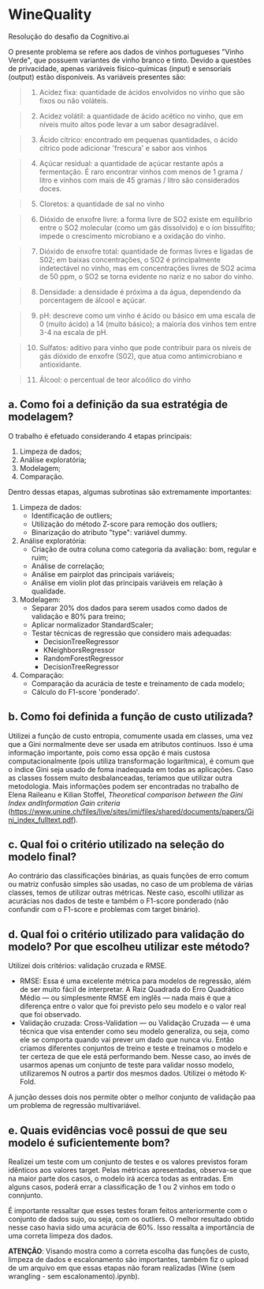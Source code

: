 # WineQuality
Resolução do desafio da Cognitivo.ai


O presente problema se refere aos dados de vinhos portugueses "Vinho Verde", que possuem variantes de vinho branco e tinto. Devido a questões de privacidade, apenas variáveis físico-químicas (input) e sensoriais (output) estão disponíveis. As variáveis presentes são:

 > 1. Acidez fixa: quantidade de ácidos envolvidos no vinho que são fixos ou não voláteis.
   
 > 2. Acidez volátil: a quantidade de ácido acético no vinho, que em níveis muito altos pode levar a um sabor desagradável.

 > 3. Ácido cítrico: encontrado em pequenas quantidades, o ácido cítrico pode adicionar 'frescura' e sabor aos vinhos
 
 > 4. Açúcar residual: a quantidade de açúcar restante após a fermentação. É raro encontrar vinhos com menos de 1 grama / litro e vinhos com mais de 45 gramas / litro são considerados doces.
  
 > 5. Cloretos: a quantidade de sal no vinho
 
 > 6. Dióxido de enxofre livre: a forma livre de SO2 existe em equilíbrio entre o SO2 molecular (como um gás dissolvido) e o íon bissulfito; impede o crescimento microbiano e a oxidação do vinho.

> 7. Dióxido de enxofre total: quantidade de formas livres e ligadas de S02; em baixas concentrações, o SO2 é principalmente indetectável no vinho, mas em concentrações livres de SO2 acima de 50 ppm, o SO2 se torna evidente no nariz e no sabor do vinho.

> 8. Densidade: a densidade é próxima a da água, dependendo da porcentagem de álcool e açúcar.

> 9. pH: descreve como um vinho é ácido ou básico em uma escala de 0 (muito ácido) a 14 (muito básico); a maioria dos vinhos tem entre 3-4 na escala de pH.

> 10. Sulfatos: aditivo para vinho que pode contribuir para os níveis de gás dióxido de enxofre (S02), que atua como antimicrobiano e antioxidante.

> 11. Álcool: o percentual de teor alcoólico do vinho



## a. Como foi a definição da sua estratégia de modelagem?

O trabalho é efetuado considerando 4 etapas principais: 
1. Limpeza de dados;
2. Análise exploratória;
3. Modelagem;
4. Comparação.

Dentro dessas etapas, algumas subrotinas são extremamente importantes:
1. Limpeza de dados:
   - Identificação de outliers;
   - Utilização do método Z-score para remoção dos outliers;
   - Binarização do atributo "type": variável dummy.
2. Análise exploratória:
   - Criação de outra coluna como categoria da avaliação: bom, regular e ruim;
   - Análise de correlação;
   - Análise em pairplot das principais variáveis;
   - Análise em violin plot das principais variáveis em relação à qualidade.
3. Modelagem:
   - Separar 20% dos dados para serem usados como dados de validação e 80% para treino;
   - Aplicar normalizador StandardScaler;
   - Testar técnicas de regressão que considero mais adequadas:
     - DecisionTreeRegressor
     - KNeighborsRegressor
     - RandomForestRegressor
     - DecisionTreeRegressor
4. Comparação:
   - Comparação da acurácia de teste e treinamento de cada modelo;
   - Cálculo do F1-score 'ponderado'.

## b. Como foi definida a função de custo utilizada?

Utilizei a função de custo entropia, comumente usada em classes, uma vez que a Gini normalmente deve ser usada em atributos contínuos. Isso é uma informação importante, pois como essa opção é mais custosa computacionalmente (pois utiliza transformação logarítmica), é comum que o índice Gini seja usado de foma inadequada em todas as aplicações. Caso as classes fossem muito desbalanceadas, teríamos que utilizar outra metodologia. Mais informações podem ser encontradas no trabalho de Elena Raileanu e Kilian Stoffel, *Theoretical comparison between the Gini Index andInformation Gain criteria* (https://www.unine.ch/files/live/sites/imi/files/shared/documents/papers/Gini_index_fulltext.pdf).

## c. Qual foi o critério utilizado na seleção do modelo final?

Ao contrário das classificações binárias, as quais funções de erro comum ou matriz confusão simples são usadas, no caso de um problema de várias classes, temos de utilizar outras métricas. Neste caso, escolhi utilizar as acurácias nos dados de teste e também o F1-score ponderado (não confundir com o F1-score e problemas com target binário).

## d. Qual foi o critério utilizado para validação do modelo? Por que escolheu utilizar este método?

Utilizei dois critérios: validação cruzada e RMSE.

- RMSE: Essa é uma excelente métrica para modelos de regressão, além de ser muito fácil de interpretar. A Raiz Quadrada do Erro Quadrático Médio — ou simplesmente RMSE em inglês — nada mais é que a diferença entre o valor que foi previsto pelo seu modelo e o valor real que foi observado.
- Validação cruzada: Cross-Validation — ou Validação Cruzada — é uma técnica que visa entender como seu modelo generaliza, ou seja, como ele se comporta quando vai prever um dado que nunca viu. Então criamos diferentes conjuntos de treino e teste e treinamos o modelo e ter certeza de que ele está performando bem. Nesse caso, ao invés de usarmos apenas um conjunto de teste para validar nosso modelo, utilizaremos N outros a partir dos mesmos dados. Utilizei o método K-Fold.

A junção desses dois nos permite obter o melhor conjunto de validação paa um problema de regressão multivariável.

## e. Quais evidências você possui de que seu modelo é suficientemente bom?

Realizei um teste com um conjunto de testes e os valores previstos foram idênticos aos valores target. Pelas métricas apresentadas, observa-se que na maior parte dos casos, o modelo irá acerca todas as entradas. Em alguns casos, poderá errar a classificação de 1 ou 2 vinhos em todo o connjunto. 

É importante ressaltar que esses testes foram feitos anteriormente com o conjunto de dados sujo, ou seja, com os outliers. O melhor resultado obtido nesse caso havia sido uma acurácia de 60%. Isso ressalta a importância de uma correta limpeza dos dados.


**ATENÇÃO**: Visando mostra como a correta escolha das funções de custo, limpeza de dados e escalonamento são importantes, também fiz o upload de um arquivo em que essas etapas não foram realizadas (Wine (sem wrangling - sem escalonamento).ipynb).
